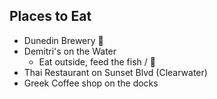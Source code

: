 ## Places to Eat
 - Dunedin Brewery :beer:
 - Demitri's on the Water
   - Eat outside, feed the fish / :duck:
 - Thai Restaurant on Sunset Blvd (Clearwater)
 - Greek Coffee shop on the docks

